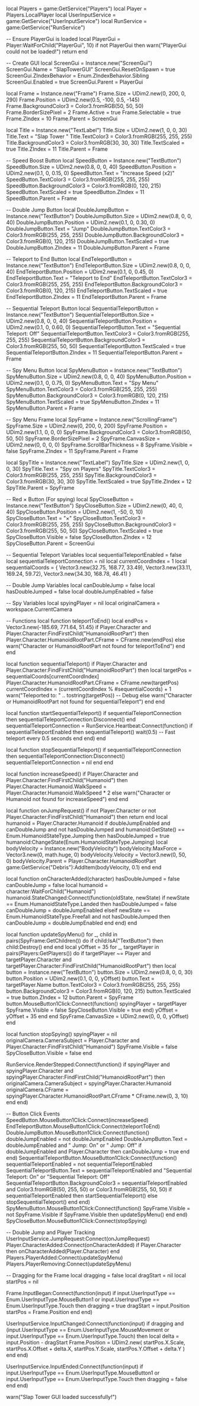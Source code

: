 local Players = game:GetService("Players")
local Player = Players.LocalPlayer
local UserInputService = game:GetService("UserInputService")
local RunService = game:GetService("RunService")

-- Ensure PlayerGui is loaded
local PlayerGui = Player:WaitForChild("PlayerGui", 10)
if not PlayerGui then
    warn("PlayerGui could not be loaded!")
    return
end

-- Create GUI
local ScreenGui = Instance.new("ScreenGui")
ScreenGui.Name = "SlapTowerGUI"
ScreenGui.ResetOnSpawn = true
ScreenGui.ZIndexBehavior = Enum.ZIndexBehavior.Sibling
ScreenGui.Enabled = true
ScreenGui.Parent = PlayerGui

local Frame = Instance.new("Frame")
Frame.Size = UDim2.new(0, 200, 0, 290)
Frame.Position = UDim2.new(0.5, -100, 0.5, -145)
Frame.BackgroundColor3 = Color3.fromRGB(50, 50, 50)
Frame.BorderSizePixel = 2
Frame.Active = true
Frame.Selectable = true
Frame.ZIndex = 10
Frame.Parent = ScreenGui

local Title = Instance.new("TextLabel")
Title.Size = UDim2.new(1, 0, 0, 30)
Title.Text = "Slap Tower "
Title.TextColor3 = Color3.fromRGB(255, 255, 255)
Title.BackgroundColor3 = Color3.fromRGB(30, 30, 30)
Title.TextScaled = true
Title.ZIndex = 11
Title.Parent = Frame

-- Speed Boost Button
local SpeedButton = Instance.new("TextButton")
SpeedButton.Size = UDim2.new(0.8, 0, 0, 40)
SpeedButton.Position = UDim2.new(0.1, 0, 0.15, 0)
SpeedButton.Text = "Increase Speed (x2)"
SpeedButton.TextColor3 = Color3.fromRGB(255, 255, 255)
SpeedButton.BackgroundColor3 = Color3.fromRGB(0, 120, 215)
SpeedButton.TextScaled = true
SpeedButton.ZIndex = 11
SpeedButton.Parent = Frame

-- Double Jump Button
local DoubleJumpButton = Instance.new("TextButton")
DoubleJumpButton.Size = UDim2.new(0.8, 0, 0, 40)
DoubleJumpButton.Position = UDim2.new(0.1, 0, 0.30, 0)
DoubleJumpButton.Text = "Jump"
DoubleJumpButton.TextColor3 = Color3.fromRGB(255, 255, 255)
DoubleJumpButton.BackgroundColor3 = Color3.fromRGB(0, 120, 215)
DoubleJumpButton.TextScaled = true
DoubleJumpButton.ZIndex = 11
DoubleJumpButton.Parent = Frame

-- Teleport to End Button
local EndTeleportButton = Instance.new("TextButton")
EndTeleportButton.Size = UDim2.new(0.8, 0, 0, 40)
EndTeleportButton.Position = UDim2.new(0.1, 0, 0.45, 0)
EndTeleportButton.Text = "Teleport to End"
EndTeleportButton.TextColor3 = Color3.fromRGB(255, 255, 255)
EndTeleportButton.BackgroundColor3 = Color3.fromRGB(0, 120, 215)
EndTeleportButton.TextScaled = true
EndTeleportButton.ZIndex = 11
EndTeleportButton.Parent = Frame

-- Sequential Teleport Button
local SequentialTeleportButton = Instance.new("TextButton")
SequentialTeleportButton.Size = UDim2.new(0.8, 0, 0, 40)
SequentialTeleportButton.Position = UDim2.new(0.1, 0, 0.60, 0)
SequentialTeleportButton.Text = "Sequential Teleport: Off"
SequentialTeleportButton.TextColor3 = Color3.fromRGB(255, 255, 255)
SequentialTeleportButton.BackgroundColor3 = Color3.fromRGB(255, 50, 50)
SequentialTeleportButton.TextScaled = true
SequentialTeleportButton.ZIndex = 11
SequentialTeleportButton.Parent = Frame

-- Spy Menu Button
local SpyMenuButton = Instance.new("TextButton")
SpyMenuButton.Size = UDim2.new(0.8, 0, 0, 40)
SpyMenuButton.Position = UDim2.new(0.1, 0, 0.75, 0)
SpyMenuButton.Text = "Spy Menu"
SpyMenuButton.TextColor3 = Color3.fromRGB(255, 255, 255)
SpyMenuButton.BackgroundColor3 = Color3.fromRGB(0, 120, 215)
SpyMenuButton.TextScaled = true
SpyMenuButton.ZIndex = 11
SpyMenuButton.Parent = Frame

-- Spy Menu Frame
local SpyFrame = Instance.new("ScrollingFrame")
SpyFrame.Size = UDim2.new(0, 200, 0, 200)
SpyFrame.Position = UDim2.new(1.1, 0, 0, 0)
SpyFrame.BackgroundColor3 = Color3.fromRGB(50, 50, 50)
SpyFrame.BorderSizePixel = 2
SpyFrame.CanvasSize = UDim2.new(0, 0, 0, 0)
SpyFrame.ScrollBarThickness = 8
SpyFrame.Visible = false
SpyFrame.ZIndex = 11
SpyFrame.Parent = Frame

local SpyTitle = Instance.new("TextLabel")
SpyTitle.Size = UDim2.new(1, 0, 0, 30)
SpyTitle.Text = "Spy on Players"
SpyTitle.TextColor3 = Color3.fromRGB(255, 255, 255)
SpyTitle.BackgroundColor3 = Color3.fromRGB(30, 30, 30)
SpyTitle.TextScaled = true
SpyTitle.ZIndex = 12
SpyTitle.Parent = SpyFrame

-- Red × Button (For spying)
local SpyCloseButton = Instance.new("TextButton")
SpyCloseButton.Size = UDim2.new(0, 40, 0, 40)
SpyCloseButton.Position = UDim2.new(1, -50, 0, 10)
SpyCloseButton.Text = "×"
SpyCloseButton.TextColor3 = Color3.fromRGB(255, 255, 255)
SpyCloseButton.BackgroundColor3 = Color3.fromRGB(255, 50, 50)
SpyCloseButton.TextScaled = true
SpyCloseButton.Visible = false
SpyCloseButton.ZIndex = 12
SpyCloseButton.Parent = ScreenGui

-- Sequential Teleport Variables
local sequentialTeleportEnabled = false
local sequentialTeleportConnection = nil
local currentCoordIndex = 1
local sequentialCoords = {
    Vector3.new(32.75, 168.77, 33.49),
    Vector3.new(33.11, 169.24, 59.72),
    Vector3.new(34.30, 168.78, 46.41)
}

-- Double Jump Variables
local canDoubleJump = false
local hasDoubleJumped = false
local doubleJumpEnabled = false

-- Spy Variables
local spyingPlayer = nil
local originalCamera = workspace.CurrentCamera

-- Functions
local function teleportToEnd()
    local endPos = Vector3.new(-185.69, 771.64, 51.45)
    if Player.Character and Player.Character:FindFirstChild("HumanoidRootPart") then
        Player.Character.HumanoidRootPart.CFrame = CFrame.new(endPos)
    else
        warn("Character or HumanoidRootPart not found for teleportToEnd")
    end
end

local function sequentialTeleport()
    if Player.Character and Player.Character:FindFirstChild("HumanoidRootPart") then
        local targetPos = sequentialCoords[currentCoordIndex]
        Player.Character.HumanoidRootPart.CFrame = CFrame.new(targetPos)
        currentCoordIndex = (currentCoordIndex % #sequentialCoords) + 1
        warn("Teleported to: " .. tostring(targetPos)) -- Debug
    else
        warn("Character or HumanoidRootPart not found for sequentialTeleport")
    end
end

local function startSequentialTeleport()
    if sequentialTeleportConnection then
        sequentialTeleportConnection:Disconnect()
    end
    sequentialTeleportConnection = RunService.Heartbeat:Connect(function()
        if sequentialTeleportEnabled then
            sequentialTeleport()
            wait(0.5) -- Fast teleport every 0.5 seconds
        end
    end)
end

local function stopSequentialTeleport()
    if sequentialTeleportConnection then
        sequentialTeleportConnection:Disconnect()
        sequentialTeleportConnection = nil
    end
end

local function increaseSpeed()
    if Player.Character and Player.Character:FindFirstChild("Humanoid") then
        Player.Character.Humanoid.WalkSpeed = Player.Character.Humanoid.WalkSpeed * 2
    else
        warn("Character or Humanoid not found for increaseSpeed")
    end
end

local function onJumpRequest()
    if not Player.Character or not Player.Character:FindFirstChild("Humanoid") then return end
    local humanoid = Player.Character.Humanoid
    if doubleJumpEnabled and canDoubleJump and not hasDoubleJumped and humanoid:GetState() == Enum.HumanoidStateType.Jumping then
        hasDoubleJumped = true
        humanoid:ChangeState(Enum.HumanoidStateType.Jumping)
        local bodyVelocity = Instance.new("BodyVelocity")
        bodyVelocity.MaxForce = Vector3.new(0, math.huge, 0)
        bodyVelocity.Velocity = Vector3.new(0, 50, 0)
        bodyVelocity.Parent = Player.Character.HumanoidRootPart
        game:GetService("Debris"):AddItem(bodyVelocity, 0.1)
    end
end

local function onCharacterAdded(character)
    hasDoubleJumped = false
    canDoubleJump = false
    local humanoid = character:WaitForChild("Humanoid")
    humanoid.StateChanged:Connect(function(oldState, newState)
        if newState == Enum.HumanoidStateType.Landed then
            hasDoubleJumped = false
            canDoubleJump = doubleJumpEnabled
        elseif newState == Enum.HumanoidStateType.Freefall and not hasDoubleJumped then
            canDoubleJump = doubleJumpEnabled
        end
    end)
end

local function updateSpyMenu()
    for _, child in pairs(SpyFrame:GetChildren()) do
        if child:IsA("TextButton") then
            child:Destroy()
        end
    end
    local yOffset = 35
    for _, targetPlayer in pairs(Players:GetPlayers()) do
        if targetPlayer ~= Player and targetPlayer.Character and targetPlayer.Character:FindFirstChild("HumanoidRootPart") then
            local button = Instance.new("TextButton")
            button.Size = UDim2.new(0.8, 0, 0, 30)
            button.Position = UDim2.new(0.1, 0, 0, yOffset)
            button.Text = targetPlayer.Name
            button.TextColor3 = Color3.fromRGB(255, 255, 255)
            button.BackgroundColor3 = Color3.fromRGB(0, 120, 215)
            button.TextScaled = true
            button.ZIndex = 12
            button.Parent = SpyFrame
            button.MouseButton1Click:Connect(function()
                spyingPlayer = targetPlayer
                SpyFrame.Visible = false
                SpyCloseButton.Visible = true
            end)
            yOffset = yOffset + 35
        end
    end
    SpyFrame.CanvasSize = UDim2.new(0, 0, 0, yOffset)
end

local function stopSpying()
    spyingPlayer = nil
    originalCamera.CameraSubject = Player.Character and Player.Character:FindFirstChild("Humanoid")
    SpyFrame.Visible = false
    SpyCloseButton.Visible = false
end

RunService.RenderStepped:Connect(function()
    if spyingPlayer and spyingPlayer.Character and spyingPlayer.Character:FindFirstChild("HumanoidRootPart") then
        originalCamera.CameraSubject = spyingPlayer.Character.Humanoid
        originalCamera.CFrame = spyingPlayer.Character.HumanoidRootPart.CFrame * CFrame.new(0, 3, 10)
    end
end)

-- Button Click Events
SpeedButton.MouseButton1Click:Connect(increaseSpeed)
EndTeleportButton.MouseButton1Click:Connect(teleportToEnd)
DoubleJumpButton.MouseButton1Click:Connect(function()
    doubleJumpEnabled = not doubleJumpEnabled
    DoubleJumpButton.Text = doubleJumpEnabled and " Jump: On" or " Jump: Off"
    if doubleJumpEnabled and Player.Character then
        canDoubleJump = true
    end
end)
SequentialTeleportButton.MouseButton1Click:Connect(function()
    sequentialTeleportEnabled = not sequentialTeleportEnabled
    SequentialTeleportButton.Text = sequentialTeleportEnabled and "Sequential Teleport: On" or "Sequential Teleport: Off"
    SequentialTeleportButton.BackgroundColor3 = sequentialTeleportEnabled and Color3.fromRGB(50, 255, 50) or Color3.fromRGB(255, 50, 50)
    if sequentialTeleportEnabled then
        startSequentialTeleport()
    else
        stopSequentialTeleport()
    end
end)
SpyMenuButton.MouseButton1Click:Connect(function()
    SpyFrame.Visible = not SpyFrame.Visible
    if SpyFrame.Visible then
        updateSpyMenu()
    end
end)
SpyCloseButton.MouseButton1Click:Connect(stopSpying)

-- Double Jump and Player Tracking
UserInputService.JumpRequest:Connect(onJumpRequest)
Player.CharacterAdded:Connect(onCharacterAdded)
if Player.Character then
    onCharacterAdded(Player.Character)
end
Players.PlayerAdded:Connect(updateSpyMenu)
Players.PlayerRemoving:Connect(updateSpyMenu)

-- Dragging for the Frame
local dragging = false
local dragStart = nil
local startPos = nil

Frame.InputBegan:Connect(function(input)
    if input.UserInputType == Enum.UserInputType.MouseButton1 or input.UserInputType == Enum.UserInputType.Touch then
        dragging = true
        dragStart = input.Position
        startPos = Frame.Position
    end
end)

UserInputService.InputChanged:Connect(function(input)
    if dragging and (input.UserInputType == Enum.UserInputType.MouseMovement or input.UserInputType == Enum.UserInputType.Touch) then
        local delta = input.Position - dragStart
        Frame.Position = UDim2.new(
            startPos.X.Scale,
            startPos.X.Offset + delta.X,
            startPos.Y.Scale,
            startPos.Y.Offset + delta.Y
        )
    end
end)

UserInputService.InputEnded:Connect(function(input)
    if input.UserInputType == Enum.UserInputType.MouseButton1 or input.UserInputType == Enum.UserInputType.Touch then
        dragging = false
    end
end)

warn("Slap Tower GUI loaded successfully!")
